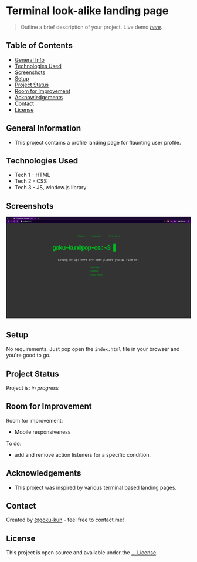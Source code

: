 # Terminal look-alike landing page
> Outline a brief description of your project.
> Live demo [_here_](https://www.goku-kun.github.io/terminal-landing-page).

## Table of Contents
* [General Info](#general-information)
* [Technologies Used](#technologies-used)
* [Screenshots](#screenshots)
* [Setup](#setup)
* [Project Status](#project-status)
* [Room for Improvement](#room-for-improvement)
* [Acknowledgements](#acknowledgements)
* [Contact](#contact)
 * [License](#license) 


## General Information
- This project contains a profile landing page for flaunting user profile.


## Technologies Used
- Tech 1 - HTML
- Tech 2 - CSS
- Tech 3 - JS, window.js library



## Screenshots
![preview](./resources/gifs/record-1.gif)


## Setup
No requirements. Just pop open the `index.html` file in your browser and you're good to go.



## Project Status
Project is: _in progress_ 


## Room for Improvement

Room for improvement:
- Mobile responsiveness

To do:
- add and remove action listeners for a specific condition.


## Acknowledgements
- This project was inspired by various terminal based landing pages.

## Contact
Created by [@goku-kun](https://www.github.com/Goku-kun) - feel free to contact me!


<!-- Optional -->
## License 
This project is open source and available under the [... License](./LICENSE).

